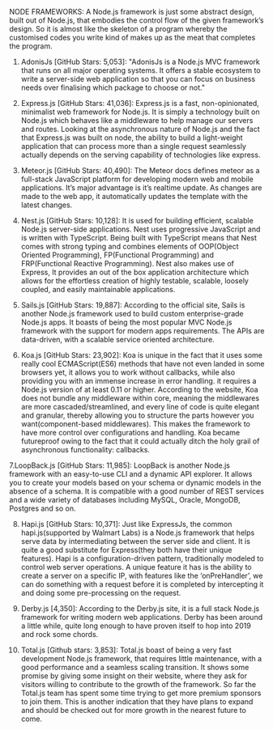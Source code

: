 NODE FRAMEWORKS:
A Node.js framework is just some abstract design, built out of Node.js, that embodies the control flow of the given framework’s design.
So it is almost like the skeleton of a program whereby the customised codes you write kind of makes up as the meat that completes the program.

1. AdonisJs [GitHub Stars: 5,053]:
"AdonisJs is a Node.js MVC framework that runs on all major operating systems. It offers a stable ecosystem to write a server-side web application so that you can focus on business needs over finalising which package to choose or not."

2. Express.js [GitHub Stars: 41,036]:
Express.js is a fast, non-opinionated, minimalist web framework for Node.js. It is simply a technology built on Node.js which behaves like a middleware to help manage our servers and routes. Looking at the asynchronous nature of Node.js and the fact that Express.js was built on node, the ability to build a light-weight application that can process more than a single request seamlessly actually depends on the serving capability of technologies like express.

3. Meteor.js [GitHub Stars: 40,490]:
The Meteor docs defines meteor as a full-stack JavaScript platform for developing modern web and mobile applications. It’s major advantage is it’s realtime update. As changes are made to the web app, it automatically updates the template with the latest changes.

4. Nest.js [GitHub Stars: 10,128]:
It is used for building efficient, scalable Node.js server-side applications. Nest uses progressive JavaScript and is written with TypeScript. Being built with TypeScript means that Nest comes with strong typing and combines elements of OOP(Object Oriented Programming), FP(Functional Programming) and FRP(Functional Reactive Programming).
Nest also makes use of Express, It provides an out of the box application architecture which allows for the effortless creation of highly testable, scalable, loosely coupled, and easily maintainable applications.

5. Sails.js [GitHub Stars: 19,887]:
According to the official site, Sails is another Node.js framework used to build custom enterprise-grade Node.js apps. It boasts of being the most popular MVC Node.js framework with the support for modern apps requirements. The APIs are data-driven, with a scalable service oriented architecture.

6. Koa.js [GitHub Stars: 23,902]:
Koa is unique in the fact that it uses some really cool ECMAScript(ES6) methods that have not even landed in some browsers yet, it allows you to work without callbacks, while also providing you with an immense increase in error handling. it requires a Node.js version of at least 0.11 or higher.
According to the website, Koa does not bundle any middleware within core, meaning the middlewares are more cascaded/streamlined, and every line of code is quite elegant and granular, thereby allowing you to structure the parts however you want(component-based middlewares). This makes the framework to have more control over configurations and handling.
Koa became futureproof owing to the fact that it could actually ditch the holy grail of asynchronous functionality: callbacks.

7.LoopBack.js [GitHub Stars: 11,985]:
LoopBack is another Node.js framework with an easy-to-use CLI and a dynamic API explorer. It allows you to create your models based on your schema or dynamic models in the absence of a schema. It is compatible with a good number of REST services and a wide variety of databases including MySQL, Oracle, MongoDB, Postgres and so on.

8. Hapi.js [GitHub Stars: 10,371]:
Just like ExpressJs, the common hapi.js(supported by Walmart Labs) is a Node.js framework that helps serve data by intermediating between the server side and client. It is quite a good substitute for Express(they both have their unique features).
Hapi is a configuration-driven pattern, traditionally modeled to control web server operations. A unique feature it has is the ability to create a server on a specific IP, with features like the ‘onPreHandler’, we can do something with a request before it is completed by intercepting it and doing some pre-processing on the request.

9. Derby.js [4,350]:
According to the Derby.js site, it is a full stack Node.js framework for writing modern web applications. Derby has been around a little while, quite long enough to have proven itself to hop into 2019 and rock some chords. 

10. Total.js [Github stars: 3,853]:
Total.js boast of being a very fast development Node.js framework, that requires little maintenance, with a good performance and a seamless scaling transition. It shows some promise by giving some insight on their website, where they ask for visitors willing to contribute to the growth of the framework. So far the Total.js team has spent some time trying to get more premium sponsors to join them. This is another indication that they have plans to expand and should be checked out for more growth in the nearest future to come.
